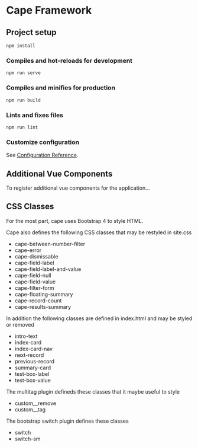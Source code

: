 # Cape Framework

## Project setup
```
npm install
```

### Compiles and hot-reloads for development
```
npm run serve
```

### Compiles and minifies for production
```
npm run build
```

### Lints and fixes files
```
npm run lint
```

### Customize configuration
See [Configuration Reference](https://cli.vuejs.org/config/).

## Additional Vue Components

To register additional vue components for the application...

## CSS Classes

For the most part, cape uses Bootstrap 4 to style HTML.

Cape also defines the following CSS classes that may be restyled in site.css

* cape-between-number-filter 
* cape-error 
* cape-dismissable 
* cape-field-label 
* cape-field-label-and-value 
* cape-field-null 
* cape-field-value 
* cape-filter-form 
* cape-floating-summary 
* cape-record-count 
* cape-results-summary 

In addition the following classes are defined in index.html and may be styled or removed

* intro-text 
* index-card 
* index-card-nav 
* next-record 
* previous-record 
* summary-card 
* test-box-label
* test-box-value 

The multitag plugin defineds these classes that it maybe useful to style

* custom__remove 
* custom__tag 

The bootstrap switch plugin defines these classes

* switch 
* switch-sm 

